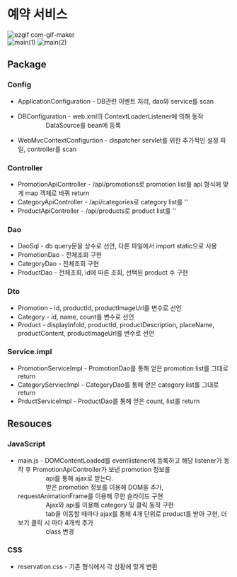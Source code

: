 # 예약 서비스

![ezgif com-gif-maker](https://user-images.githubusercontent.com/63232876/124915522-99e47080-e02c-11eb-94af-e944f7b144d5.gif)
<br>
![main(1)](https://user-images.githubusercontent.com/63232876/124915479-8df8ae80-e02c-11eb-88d1-bb1a58a237ef.png)
![main(2)](https://user-images.githubusercontent.com/63232876/124915486-8fc27200-e02c-11eb-99ff-4d1cacb57000.png)



## Package

### Config
  * ApplicationConfiguration - DB관련 이벤트 처리, dao와 service를 scan
  
  * DBConfiguration - web.xml의 ContextLoaderListener에 의해 동작
  <br>&nbsp;&nbsp;&nbsp;&nbsp;&nbsp;&nbsp;&nbsp;&nbsp;&nbsp;&nbsp;&nbsp;&nbsp;&nbsp;&nbsp;&nbsp;
  DataSource를 bean에 등록
  
  * WebMvcContextConfigurtion - dispatcher servlet를 위한 추가적인 설정 파일, controller를 scan
  
### Controller
  * PromotionApiController - /api/promotions로 promotion list를 api 형식에 맞게 map 객체로 바꿔 return
  * CategoryApiController - /api/categories로 category list를 ''
  * ProductApiController - /api/products로 product list를 ''

### Dao
  * DaoSql - db query문을 상수로 선언, 다른 파일에서 import static으로 사용
  * PromotionDao - 전체조회 구현
  * CategoryDao - 전체조회 구현
  * ProductDao - 전체조회, id에 따른 조회, 선택된 product 수 구현

### Dto
  * Promotion - id, productId, productImageUrl를 변수로 선언
  * Category - id, name, count를 변수로 선언
  * Product - displayInfoId, productId, productDescription, placeName, productContent, productImageUrl를 변수로 선언


### Service.impl
  * PromotionServiceImpl - PromotionDao를 통해 얻은 promotion list를 그대로 return
  * CategoryServiecImpl - CategoryDao를 통해 얻은 category list를 그대로 return
  * PrductServiceImpl - ProductDao를 통해 얻은 count, list를 return

## Resouces

### JavaScript
  * main.js - DOMContentLoaded를 eventlistener에 등록하고 해당 listener가 동작 후 PromotionApiController가 보낸 promotion 정보를 
  <br>&nbsp;&nbsp;&nbsp;&nbsp;&nbsp;&nbsp;&nbsp;&nbsp;&nbsp;&nbsp;&nbsp;&nbsp;&nbsp;&nbsp;&nbsp;
  api를 통해 ajax로 받는다.
  <br>&nbsp;&nbsp;&nbsp;&nbsp;&nbsp;&nbsp;&nbsp;&nbsp;&nbsp;&nbsp;&nbsp;&nbsp;&nbsp;&nbsp;&nbsp;
  받은 promotion 정보를 이용해 DOM을 추가, requestAnimationFrame를 이용해 무한 슬라이드 구현
  <br>&nbsp;&nbsp;&nbsp;&nbsp;&nbsp;&nbsp;&nbsp;&nbsp;&nbsp;&nbsp;&nbsp;&nbsp;&nbsp;&nbsp;&nbsp;
  Ajax와 api를 이용해 category 및 클릭 동작 구현
  <br>&nbsp;&nbsp;&nbsp;&nbsp;&nbsp;&nbsp;&nbsp;&nbsp;&nbsp;&nbsp;&nbsp;&nbsp;&nbsp;&nbsp;&nbsp;
  tab을 이동할 때마다 ajax를 통해 4개 단위로 product를 받아 구현, 더보기 클릭 시 마다 4개씩 추가
  <br>&nbsp;&nbsp;&nbsp;&nbsp;&nbsp;&nbsp;&nbsp;&nbsp;&nbsp;&nbsp;&nbsp;&nbsp;&nbsp;&nbsp;&nbsp;
  class 변경
  
### CSS
  * reservation.css - 기존 형식에서 각 상황에 맞게 변환
  
